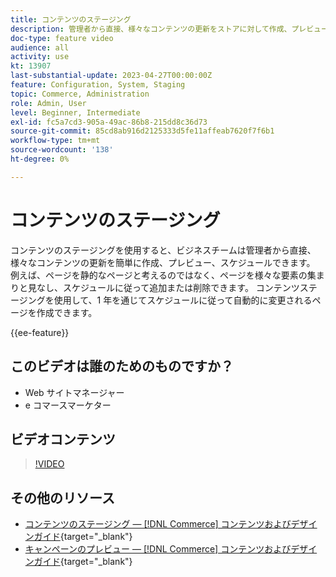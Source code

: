 ```yaml
---
title: コンテンツのステージング
description: 管理者から直接、様々なコンテンツの更新をストアに対して作成、プレビュー、スケジュールする方法を説明します。
doc-type: feature video
audience: all
activity: use
kt: 13907
last-substantial-update: 2023-04-27T00:00:00Z
feature: Configuration, System, Staging
topic: Commerce, Administration
role: Admin, User
level: Beginner, Intermediate
exl-id: fc5a7cd3-905a-49ac-86b8-215dd8c36d73
source-git-commit: 85cd8ab916d2125333d5fe11affeab7620f7f6b1
workflow-type: tm+mt
source-wordcount: '138'
ht-degree: 0%

---
```


# コンテンツのステージング

コンテンツのステージングを使用すると、ビジネスチームは管理者から直接、様々なコンテンツの更新を簡単に作成、プレビュー、スケジュールできます。 例えば、ページを静的なページと考えるのではなく、ページを様々な要素の集まりと見なし、スケジュールに従って追加または削除できます。 コンテンツステージングを使用して、1 年を通じてスケジュールに従って自動的に変更されるページを作成できます。

{{ee-feature}}

## このビデオは誰のためのものですか？

- Web サイトマネージャー
- e コマースマーケター

## ビデオコンテンツ

>[!VIDEO](https://video.tv.adobe.com/v/343784?quality=12&learn=on)

## その他のリソース

- [コンテンツのステージング — [!DNL Commerce] コンテンツおよびデザインガイド](https://experienceleague.adobe.com/docs/commerce-admin/content-design/staging/content-staging.html){target="_blank"}
- [キャンペーンのプレビュー — [!DNL Commerce] コンテンツおよびデザインガイド](https://experienceleague.adobe.com/docs/commerce-admin/content-design/staging/content-staging-preview.html){target="_blank"}

